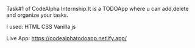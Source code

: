 Task#1 of CodeAlpha Internship.It is a TODOApp where u can add,delete and organize your tasks.

I used: HTML CSS Vanilla js

Live App: https://codealphatodoapp.netlify.app/
